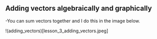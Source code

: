 ## Adding vectors algebraically and graphically

-You can sum vectors together and I do this in the image below.

!(adding_vectors)[lesson_3_adding_vectors.jpeg]
